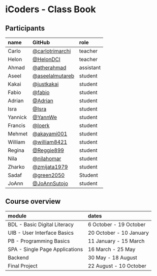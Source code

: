 # iCoders - Class Book

## Participants


|name|GitHub|role|
|:---|:---|:---|
|Carlo|[@carlotrimarchi](https://github.com/carlotrimarchi)|teacher|
|Helon|[@HelonDCI](https://github.com/HelonDCI)|teacher|
|Ahmad|[@atherahmad](https://github.com/atherahmad)|assistant|
|Aseel|[@aseelalmutareb](https://github.com/aseelalmutareb)|student|
|Kakai|[@justkakai](https://github.com/justkakai)|student|
|Fabio|[@fabio](https://github.com/fbphc)|student|
|Adrian|[@Adrian](https://github.com/AdrianGAD)|student|
|Isra|[@Isra](https://github.com/isragh)|student|
|Yannick|[@YannWe](https://github.com/YannWe)|student|
|Francis|[@loerk](https://github.com/loerk)|student|
|Mehmet|[@akayami001](https://github.com/akayami001)|student|
|William|[@william8421](https://github.com/William8421)|student|
|Regina|[@Reggie899](https://github.com/Reggie899)|student|
|Nila|[@nilahomar](https://github.com/nilahomar)|student|
|Zharko|[@zmijata1979](https://github.com/zmijata1979)|student|
|Sadaf|[@green2050](https://github.com/green2050)|Student|
|JoAnn|[@JoAnnSutojo](https://github.com/JoAnnSutojo)|student|

## Course overview

| module|dates|
|:---|:---
|BDL - Basic Digital Literacy| 6 October - 19 October|
|UIB - User Interface Basics| 20 October - 10 January|
|PB - Programming Basics| 11 January - 15 March|
|SPA - Single Page Applications| 16 March - 25 May|
|Backend| 30 May - 18 August |
|Final Project| 22 August - 10 October |
